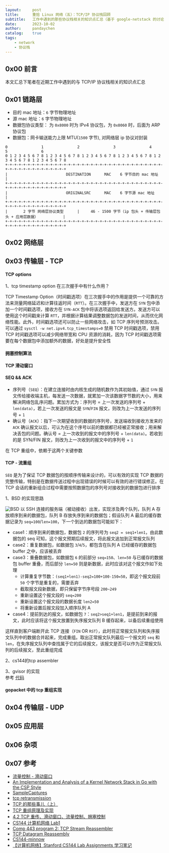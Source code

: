 ```yaml
---
layout:     post
title:      重拾 Linux 网络（五）：TCP/IP 协议栈回顾
subtitle:   工作中遇到的那些协议栈相关的知识点汇总（基于 google-netstack 的讨论）
date:       2023-10-02
author:     pandaychen
catalog:    true
tags:
    - network
    - 协议栈
---
```



##  0x00    前言
本文汇总下笔者在近期工作中遇到的与 TCP/IP 协议栈相关的知识点汇总

##  0x01    链路层

-   目的 mac 地址：`6` 字节物理地址
-   源 mac 地址：`6` 字节物理地址
-   数据包协议类型： 为 `0x8000` 时为 IPv4 协议包，为 `0x8060` 时，后面为 ARP 协议包
-   数据包：网卡输送能力上限 MTU(`1500` 字节), 对网络层 ip 协议对封装

```TEXT
0               1               2               3               4               5               6
0 1 2 3 4 5 6 7 8 1 2 3 4 5 6 7 8 1 2 3 4 5 6 7 8 1 2 3 4 5 6 7 8 1 2 3 4 5 6 7 8 1 2 3 4 5 6 7 8
+-+-+-+-+-+-+-+-+-+-+-+-+-+-+-+-+-+-+-+-+-+-+-+-+-+-+-+-+-+-+-+-+-+-+-+-+-+-+-+-+-+-+-+-+-+-+-+-+
|                          DESTINATION      MAC    6 字节目的 mac 地址                               |
+-+-+-+-+-+-+-+-+-+-+-+-+-+-+-+-+-+-+-+-+-+-+-+-+-+-+-+-+-+-+-+-+-+-+-+-+-+-+-+-+-+-+-+-+-+-+-+-+
|                          ORIGINALSRC      MAC    6 字节源 mac 地址                                |
+-+-+-+-+-+-+-+-+-+-+-+-+-+-+-+-+-+-+-+-+-+-+-+-+-+-+-+-+-+-+-+-+-+-+-+-+-+-+-+-+-+-+-+-+-+-+-+-+
|       2 字节 网络层协议类型      |     46 - 1500 字节（ip 包头 + 传输层包头 + 应用层数据）           |
+-+-+-+-+-+-+-+-+-+-+-+-+-+-+-+-+-+-+-+-+-+-+-+-+-+-+-+-+-+-+-+-+-+-+-+-+-+-+-+-+-+-+-+-+-+-+-+-+
```

##  0x02    网络层

##  0x03    传输层 - TCP

####    TCP options

1、tcp timestamp option 在三次握手中有什么作用？

TCP Timestamp Option（时间戳选项）在三次握手中的作用是提供一个可靠的方法来测量网络延迟和计算往返时间（`RTT`）。在三次握手中，发送方在 `SYN` 包中添加一个时间戳选项，接收方在 `SYN-ACK` 包中将该选项返回给发送方。发送方可以使用这个时间戳来计算 `RTT`，并根据计算结果调整数据包的发送时间，从而优化网络性能。此外，时间戳选项还可以防止一些网络攻击，如 TCP 序列号预测攻击。可以通过 `sysctl -w net.ipv4.tcp_timestamps=0` 禁用 TCP 时间戳选项，禁用 TCP 时间戳选项可以减少网络带宽和 CPU 资源的消耗，因为 TCP 时间戳选项需要在每个数据包中添加额外的数据，好处是提升安全性

####    拥塞控制算法


####    TCP 滑动窗口

####    SEQ && ACK
-   序列号（`SEQ`）：在建立连接时由内核生成的随机数作为其初始值，通过 `SYN` 报文传给接收端主机，每发送一次数据，就累加一次该数据字节数的大小，用来解决网络包乱序问题。累加方式为：序列号 = 上一次发送的序列号 + `len(data)`，若上一次发送的报文是 `SYN`/`FIN` 报文，则改为上一次发送的序列号 + `1`
-   确认号（`ACK`）：指下一次期望收到的数据的序列号，发送端收到接收方发来的 `ACK` 确认报文以后，可认为在这个序号以前的数据都已经被正常接收；用来解决丢包的问题。确认号 = 上一次收到的报文中的序列号 + `len(data)`。若收到的是 SYN/FIN 报文，则改为上一次收到的报文中的序列号 + `1`

在 TCP 重组中，依赖于这两个关键参数

####    TCP - 流重组
`SEQ` 是为了保证 TCP 数据包的按顺序传输来设计的，可以有效的实现 TCP 数据的完整传输，特别是在数据传送过程中出现错误的时候可以有效的进行错误修正。在 TCP 会话的重新组合过程中需要按照数据包的序列号对接收到的数据包进行排序

1、BSD 的实现思路 <br>

![BSD](https://raw.githubusercontent.com/pandaychen/pandaychen.github.io/master/blog_img/protocol/tcpip/tcp-assembly-1.png)
以 SSH 连接的服务端（被动接收）出发，实现涉及两个队列，队列 A 存放顺序到来的数据包，队列 B 存放失序到来的数据包；假设队列 A 最后的缓存数据记录为 `seq=100`/`len=100`，下一个到达的数据包可能如下：
-   case1：顺序到来的数据包，数据包 `2` 的序列号为 `seq2 = seq1+len1`，由此数据包的 seq 可知，这个报文预期后续报文，将此报文追加到正常报文队列
-   case2：重复数据包，如数据包 `3`/`4`/`5`，都包含在队列 A 已经缓存的数据包 buffer 之中，应该被丢弃
-   case3：重叠数据包，如数据包 `6` 的前部分 `seq=150`、`len=50` 与已缓存的数据包 buffer 重叠，而后部分 `len=50` 则是新数据，此时应该对这个报文作如下处理
    -   计算重复字节数：`(seq1+len1)-seq2=100+100-150=50`，即这个报文段前 `50` 个字节是重复的，需要丢弃
    -   截取报文段新数据，即只保留字节序号段 `200~249`
    -   重新设置这个报文段的 `seq=200`
    -   重新设置这个报文段的数据长度 `len2=50`
    -   将重新设置后报文段加入顺序队列 A
-   case4：提前到达的报文，如数据包 `7`：`seq2>seq1+len1`，是提前到来的报文，此时应该将这个报文放置到失序报文队列 B 缓存起来，以备后续重组使用

这样直到客户端断开此 TCP 连接（`FIN` OR `RST`），此时将正常报文队列和失序报文队列中的数据合并起来，完成重组。取出正常报文队列最后一个报文的 `seq` 和 `len`，在失序报文队列中查找属于它的后续报文，该报文是否可以作为正常报文队列的后续报文，至此重组完成

2、cs144的tcp assembler<br>


3、gvisor 的实现<br>
参考 [代码](https://github.com/google/gvisor/tree/master/pkg/tcpip/transport/tcp)

####    gopacket 中的 tcp 重组实现


##  0x04    传输层 - UDP


##  0x05    应用层


##  0x06    杂项


##  0x07 参考
-   [流量控制 - 滑动窗口](https://wiki.brewlin.com/wiki/github/net-protocol/3.%E4%BC%A0%E8%BE%93%E5%B1%82/tcp/5.%E6%B5%81%E9%87%8F%E6%8E%A7%E5%88%B6%E7%9A%84%E5%AE%9E%E7%8E%B0-%E6%BB%91%E5%8A%A8%E7%AA%97%E5%8F%A3/)
-   [An Implementation and Analysis of a Kernel Network Stack in Go with the CSP Style](https://arxiv.org/abs/1603.05636)
-   [SampleCaptures](https://wiki.wireshark.org/SampleCaptures#tcp)
-   [tcp retransmission](https://www.cloudshark.org/captures/64c49f52f75e)
-   [TCP 的那些事儿（上）](https://coolshell.cn/articles/11564.html)
-   [TCP 重组原理及实现](https://www.cnblogs.com/realjimmy/p/12933690.html)
-   [4.2 TCP 重传、滑动窗口、流量控制、拥塞控制](https://xiaolincoding.com/network/3_tcp/tcp_feature.html#%E9%87%8D%E4%BC%A0%E6%9C%BA%E5%88%B6)
-   [CS144 计算机网络 Lab1](https://kiprey.github.io/2021/11/cs144-lab1/)
-   [Comp 443 program 2: TCP Stream Reassembler](http://pld.cs.luc.edu/courses/443/spr10/tcp_reassembler.html)
-   [TCP Datagram Reassembly](https://pypcapkit.jarryshaw.me/en/v0.15.4/reassembly/tcp.html)
-   [CS144-minnow](https://github.com/cs144/minnow)
-   [【计算机网络】Stanford CS144 Lab Assignments 学习笔记](https://www.cnblogs.com/kangyupl/p/stanford_cs144_labs.html)